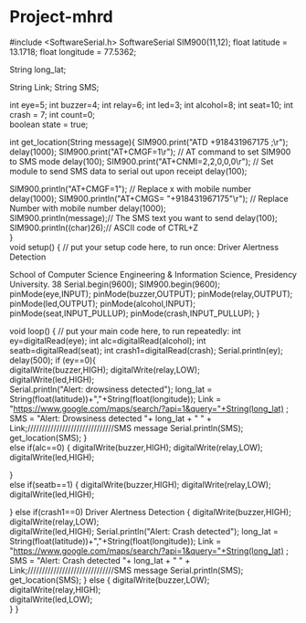# Project-mhrd
#include <SoftwareSerial.h> 
SoftwareSerial SIM900(11,12); 
float latitude = 13.1718; 
float longitude = 77.5362; 
 
String long_lat; 
 
String Link; 
String SMS; 
 
int eye=5; 
int buzzer=4; 
int relay=6; 
int led=3; 
int alcohol=8; 
int seat=10; 
int crash = 7; 
int count=0;   
 boolean state = true; 
 
int get_location(String message){ 
  SIM900.print("ATD +918431967175 ;\r"); 
  delay(1000); 
  SIM900.print("AT+CMGF=1\r");     // AT command to set SIM900 to 
SMS mode 
  delay(100); 
  SIM900.print("AT+CNMI=2,2,0,0,0\r");       // Set module to send 
SMS data to serial out upon receipt 
  delay(100); 
     
  SIM900.println("AT+CMGF=1"); // Replace x with mobile number 
  delay(1000); 
  SIM900.println("AT+CMGS= \"+918431967175\"\r"); // Replace Number 
with mobile number 
  delay(1000);  
  SIM900.println(message);// The SMS text you want to send 
  delay(100); 
  SIM900.println((char)26);// ASCII code of CTRL+Z  
}   
void setup() { 
  // put your setup code here, to run once: 
   Driver Alertness Detection 
 
School of Computer Science Engineering & Information Science, Presidency University. 
 38 
  Serial.begin(9600); 
   SIM900.begin(9600); 
pinMode(eye,INPUT); 
pinMode(buzzer,OUTPUT); 
pinMode(relay,OUTPUT); 
pinMode(led,OUTPUT); 
pinMode(alcohol,INPUT); 
pinMode(seat,INPUT_PULLUP); 
pinMode(crash,INPUT_PULLUP); 
} 
 
void loop() { 
  // put your main code here, to run repeatedly: 
int ey=digitalRead(eye); 
int alc=digitalRead(alcohol); 
int seatb=digitalRead(seat); 
int crash1=digitalRead(crash); 
Serial.println(ey); 
delay(500); 
if (ey==0){   
   digitalWrite(buzzer,HIGH); 
   digitalWrite(relay,LOW);  
      digitalWrite(led,HIGH);  
      Serial.println("Alert: drowsiness detected"); 
  long_lat = String(float(latitude))+","+String(float(longitude)); 
   Link = 
"https://www.google.com/maps/search/?api=1&query="+String(long_lat)
 ; 
   SMS = "Alert: Drowsiness detected "+ long_lat + " " + 
Link;//////////////////////////////SMS message 
   Serial.println(SMS); 
   get_location(SMS); 
  }  
else if(alc==0) 
{ 
     digitalWrite(buzzer,HIGH); 
   digitalWrite(relay,LOW);  
      digitalWrite(led,HIGH);  
  
  }   
else if(seatb==1) 
{ 
     digitalWrite(buzzer,HIGH); 
   digitalWrite(relay,LOW);  
  digitalWrite(led,HIGH); 
     
} 
else if(crash1==0) 
Driver Alertness Detection 
{ 
digitalWrite(buzzer,HIGH); 
digitalWrite(relay,LOW);  
digitalWrite(led,HIGH); 
Serial.println("Alert: Crash detected"); 
long_lat = String(float(latitude))+","+String(float(longitude)); 
Link = 
"https://www.google.com/maps/search/?api=1&query="+String(long_lat)
 ; 
SMS = "Alert: Crash detected "+ long_lat + " " + 
Link;//////////////////////////////SMS message 
Serial.println(SMS); 
get_location(SMS); 
} 
else 
{ 
digitalWrite(buzzer,LOW); 
digitalWrite(relay,HIGH);  
digitalWrite(led,LOW);  
} 
} 
